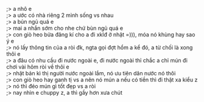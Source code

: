 ;> a nhô e<br>
;> a ước có nhà riêng 2 mình sống vs nhau<br>
;> a bủn ngủ quá e<br>
;> mai a nhắn sớm cho nhe chứ bùn ngủ quá e<br>
;> con giò heo bửa đăng kí cho a đi xklđ ở nhật =))), móa nó khùng hay sao ý e<br>
;> nó lấy thông tin của a ròi đk, ngta gọi đợt hổm a kể đó, a từ chối là xong thôi e<br>
;> a đâu có nhu cầu đi nước ngoài e, đi nước ngoài thỉ chắc a chỉ mún đi chơi vài hôm ròi về thôi e<br>
;> nhật bản kì thị người nước ngoài lắm, nó ưu tiên dân nước nó thôi<br>
;> con giò heo hay ganh tị vs a nên nó mún a nếu có tiền thì đi thật xa kiểu z<br>
;> nó thì đéo mún gì tốt đẹp vs a ròi<br>
;> nay nhìn e chuppy z, a thì gầy hơn xưa chút
